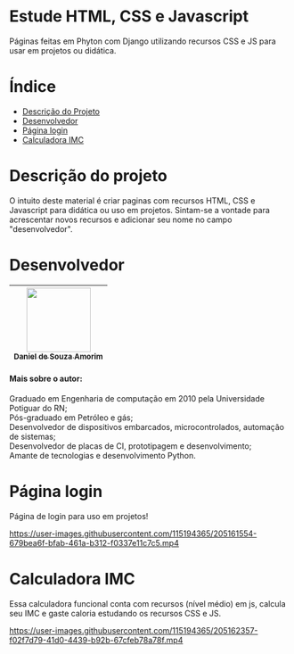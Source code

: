 # Estude HTML, CSS e Javascript
 Páginas feitas em Phyton com Django utilizando recursos CSS e JS para usar em projetos ou didática.

# Índice 

* [Descrição do Projeto](#descrição-do-projeto)
* [Desenvolvedor](#desenvolvedor)
* [Página login](#página-login)
* [Calculadora IMC](#Calculadora-IMC)

# Descrição do projeto
 O intuito deste material é criar paginas com recursos HTML, CSS e Javascript para 
 didática ou uso em projetos. Sintam-se a vontade para acrescentar novos recursos e
 adicionar seu nome no campo "desenvolvedor".

# Desenvolvedor

| [<img src="https://user-images.githubusercontent.com/115194365/202005566-f6278b6c-4f75-416f-b01c-e79b8d04f02e.jpg" width=115><br><sub>Daniel de Souza Amorim</sub>](https://github.com/DaniellsamorimGit) |
| :---: | 


#### Mais sobre o autor: <br>
Graduado em Engenharia de computação em 2010 pela Universidade Potiguar do RN;<br>
Pós-graduado em Petróleo e gás;<br>
Desenvolvedor de dispositivos embarcados, microcontrolados, automação de sistemas;<br>
Desenvolvedor de placas de CI, prototipagem e desenvolvimento;<br>
Amante de tecnologias e desenvolvimento Python.<br>

# Página login

Página de login para uso em projetos!

https://user-images.githubusercontent.com/115194365/205161554-679bea6f-bfab-461a-b312-f0337e11c7c5.mp4

# Calculadora IMC

Essa calculadora funcional conta com recursos (nível médio) em js, calcula seu IMC e gaste caloria estudando os recursos CSS e JS.

https://user-images.githubusercontent.com/115194365/205162357-f02f7d79-41d0-4439-b92b-67cfeb78a78f.mp4



